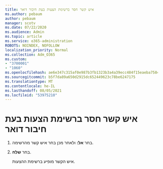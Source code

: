 ```yaml
---
title: איש קשר חסר ברשימת הצעות בעת חיבור דואר
ms.author: pebaum
author: pebaum
manager: scotv
ms.date: 07/22/2020
ms.audience: Admin
ms.topic: article
ms.service: o365-administration
ROBOTS: NOINDEX, NOFOLLOW
localization_priority: Normal
ms.collection: Adm_O365
ms.custom:
- "3700001"
- "1060"
ms.openlocfilehash: ae6e347c315af0e987b3fb1323b3a4a39ecc484f15eaeba75840b5ab134cc4d1
ms.sourcegitcommit: b5f7da89a650d2915dc652449623c78be6247175
ms.translationtype: MT
ms.contentlocale: he-IL
ms.lasthandoff: 08/05/2021
ms.locfileid: "53975210"
---
```

# <a name="missing-contact-in-suggestion-list-while-composing-mail"></a>איש קשר חסר ברשימת הצעות בעת חיבור דואר

1. בחר **אל:** ולאחר מכן בחר איש קשר מהרשימה.
2. בחר **שלח**.

    איש הקשר מופיע ברשימת ההצעות.